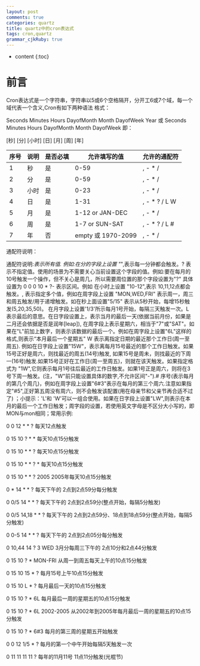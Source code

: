 ```yaml
---
layout: post
comments: true
categories: quartz
title: quartz中的cron表达式
tags: cron,quartz
grammar_cjkRuby: true
---
```


* content
{:toc}

# 前言

Cron表达式是一个字符串，字符串以5或6个空格隔开，分开工6或7个域，每一个域代表一个含义,Cron有如下两种语法 
格式： 

Seconds Minutes Hours DayofMonth Month DayofWeek Year 或 
Seconds Minutes Hours DayofMonth Month DayofWeek 
即：

[秒] [分] [小时] [日] [月] [周] [年]

|序号|说明|是否必填|允许填写的值|允许的通配符|    
|----|----|----|----|----|
|1|秒|是|0-59|, - * /|    
|2|分|是|0-59|, - * /|    
|3|小时|是|0-23|, - * /|
|4|日|是|1-31|, - * ? / L W|
|5|月|是|1-12 or JAN-DEC|, - * /|
|6|周|是|1-7 or SUN-SAT|, - * ? / L #|
|7|年|否|empty 或 1970-2099|, - * /|

通配符说明：

通配符说明:*表示所有值. 例如:在分的字段上设置 "*",表示每一分钟都会触发。? 表示不指定值。使用的场景为不需要关心当前设置这个字段的值。例如:要在每月的10号触发一个操作，但不关心是周几，所以需要周位置的那个字段设置为"?" 具体设置为 0 0 0 10 * ?- 表示区间。例如 在小时上设置 "10-12",表示 10,11,12点都会触发。, 表示指定多个值，例如在周字段上设置 "MON,WED,FRI" 表示周一，周三和周五触发/用于递增触发。如在秒上面设置"5/15" 表示从5秒开始，每增15秒触发(5,20,35,50)。 在月字段上设置'1/3'所示每月1号开始，每隔三天触发一次。L 表示最后的意思。在日字段设置上，表示当月的最后一天(依据当前月份，如果是二月还会依据是否是润年[leap]), 在周字段上表示星期六，相当于"7"或"SAT"。如果在"L"前加上数字，则表示该数据的最后一个。例如在周字段上设置"6L"这样的格式,则表示“本月最后一个星期五" W 表示离指定日期的最近那个工作日(周一至周五). 例如在日字段上设置"15W"，表示离每月15号最近的那个工作日触发。如果15号正好是周六，则找最近的周五(14号)触发, 如果15号是周未，则找最近的下周一(16号)触发.如果15号正好在工作日(周一至周五)，则就在该天触发。如果指定格式为 "1W",它则表示每月1号往后最近的工作日触发。如果1号正是周六，则将在3号下周一触发。(注，"W"前只能设置具体的数字,不允许区间"-").# 序号(表示每月的第几个周几)，例如在周字段上设置"6#3"表示在每月的第三个周六.注意如果指定"#5",正好第五周没有周六，则不会触发该配置(用在母亲节和父亲节再合适不过了) ；小提示：'L'和 'W'可以一组合使用。如果在日字段上设置"LW",则表示在本月的最后一个工作日触发；周字段的设置，若使用英文字母是不区分大小写的，即MON与mon相同；常用示例:

 

0 0 12 * * ?    每天12点触发    

0 15 10 ? * *    每天10点15分触发    

0 15 10 * * ?    每天10点15分触发    

0 15 10 * * ? *    每天10点15分触发    

0 15 10 * * ? 2005    2005年每天10点15分触发    

0 * 14 * * ?    每天下午的 2点到2点59分每分触发    

0 0/5 14 * * ?    每天下午的 2点到2点59分(整点开始，每隔5分触发)    

0 0/5 14,18 * * ?    每天下午的 2点到2点59分、18点到18点59分(整点开始，每隔5分触发)    

0 0-5 14 * * ?    每天下午的 2点到2点05分每分触发    

0 10,44 14 ? 3 WED    3月分每周三下午的 2点10分和2点44分触发    

0 15 10 ? * MON-FRI    从周一到周五每天上午的10点15分触发    

0 15 10 15 * ?    每月15号上午10点15分触发    

0 15 10 L * ?    每月最后一天的10点15分触发    

0 15 10 ? * 6L    每月最后一周的星期五的10点15分触发    

0 15 10 ? * 6L 2002-2005    从2002年到2005年每月最后一周的星期五的10点15分触发    

0 15 10 ? * 6#3    每月的第三周的星期五开始触发    

0 0 12 1/5 * ?    每月的第一个中午开始每隔5天触发一次    

0 11 11 11 11 ?    每年的11月11号 11点11分触发(光棍节)   